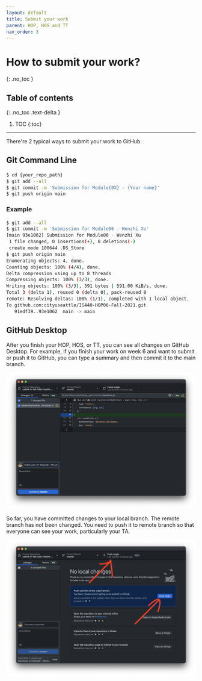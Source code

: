 ```yaml
---
layout: default
title: Submit your work
parent: HOP, HOS and TT
nav_order: 3
---
```


# How to submit your work?
{: .no_toc }

## Table of contents
{: .no_toc .text-delta }

1. TOC
{:toc}

---

There're 2 typical ways to submit your work to GitHub.

## Git Command Line

```bash
$ cd {your_repo_path}
$ git add --all
$ git commit -m 'Submission for Module{0X} - {Your name}'
$ git push origin main
```

### Example

```bash
$ git add --all
$ git commit -m 'Submission for Module06 - Wenzhi Xu'
[main 93e1062] Submission for Module06 - Wenzhi Xu
 1 file changed, 0 insertions(+), 0 deletions(-)
 create mode 100644 .DS_Store
$ git push origin main
Enumerating objects: 4, done.
Counting objects: 100% (4/4), done.
Delta compression using up to 8 threads
Compressing objects: 100% (3/3), done.
Writing objects: 100% (3/3), 591 bytes | 591.00 KiB/s, done.
Total 3 (delta 1), reused 0 (delta 0), pack-reused 0
remote: Resolving deltas: 100% (1/1), completed with 1 local object.
To github.com:cityuseattle/IS440-HOP06-Fall-2021.git
   91edf39..93e1062  main -> main
```

## GitHub Desktop

After you finish your HOP, HOS, or TT, you can see all changes on GitHub Desktop. For example, if you finish your work on week 6 and want to submit or push it to GitHub, you can type a summary and then commit it to the main branch.

![GitHub-desktop-commit](/assets/images/hoporhos/submit/github-desktop-commit.png)

So far, you have committed changes to your local branch. The remote branch has not been changed. You need to push it to remote branch so that everyone can see your work, particularly your TA.

![GitHub-desktop-push](/assets/images/hoporhos/submit/github-desktop-push.png)

